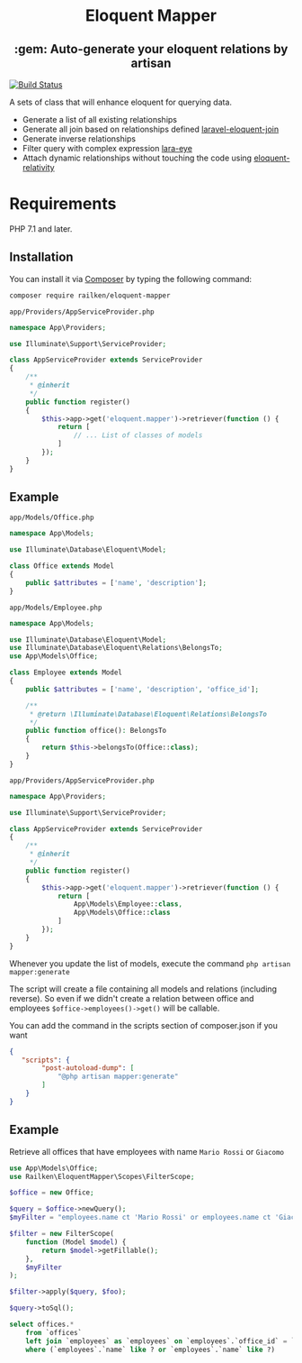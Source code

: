 <h1 align="center"> Eloquent Mapper </h1>

<h2 align="center">:gem: Auto-generate your eloquent relations by artisan</h2>

[![Build Status](https://travis-ci.org/railken/eloquent-mapper.svg?branch=master)](https://travis-ci.org/railken/eloquent-mapper)

A sets of class that will enhance eloquent for querying data.

- Generate a list of all existing relationships
- Generate all join based on relationships defined [laravel-eloquent-join](https://github.com/fico7489/laravel-eloquent-join)
- Generate inverse relationships
- Filter query with complex expression [lara-eye](https://github.com/railken/lara-eye)
- Attach dynamic relationships without touching the code using [eloquent-relativity](https://github.com/imanghafoori1/eloquent-relativity)

# Requirements

PHP 7.1 and later.

## Installation

You can install it via [Composer](https://getcomposer.org/) by typing the following command:

```bash
composer require railken/eloquent-mapper
```

`app/Providers/AppServiceProvider.php`

```php
namespace App\Providers;

use Illuminate\Support\ServiceProvider;

class AppServiceProvider extends ServiceProvider
{
    /**
     * @inherit
     */
    public function register()
    {
        $this->app->get('eloquent.mapper')->retriever(function () {
            return [
                // ... List of classes of models
            ]
        });
    }
}
```

## Example

`app/Models/Office.php`
```php
namespace App\Models;

use Illuminate\Database\Eloquent\Model;

class Office extends Model
{
    public $attributes = ['name', 'description'];
}
```

`app/Models/Employee.php`
```php
namespace App\Models;

use Illuminate\Database\Eloquent\Model;
use Illuminate\Database\Eloquent\Relations\BelongsTo;
use App\Models\Office;

class Employee extends Model
{
    public $attributes = ['name', 'description', 'office_id'];

    /**
     * @return \Illuminate\Database\Eloquent\Relations\BelongsTo
     */
    public function office(): BelongsTo
    {
        return $this->belongsTo(Office::class);
    }
}
```

`app/Providers/AppServiceProvider.php`

```php
namespace App\Providers;

use Illuminate\Support\ServiceProvider;

class AppServiceProvider extends ServiceProvider
{
    /**
     * @inherit
     */
    public function register()
    {
        $this->app->get('eloquent.mapper')->retriever(function () {
            return [
                App\Models\Employee::class,
                App\Models\Office::class
            ]
        });
    }
}
```

Whenever you update the list of models, execute the command
`php artisan mapper:generate`

The script will create a file containing all models and relations (including reverse). So even if we didn't create a relation between office and employees
`$office->employees()->get()` will be callable.

You can add the command in the scripts section of composer.json if you want
```json
{
   "scripts": {
        "post-autoload-dump": [
            "@php artisan mapper:generate"
        ]
    }
}
```

## Example

Retrieve all offices that have employees with name `Mario Rossi` or `Giacomo`

```php
use App\Models\Office;
use Railken\EloquentMapper\Scopes\FilterScope;

$office = new Office;

$query = $office->newQuery();
$myFilter = "employees.name ct 'Mario Rossi' or employees.name ct 'Giacomo'"

$filter = new FilterScope(
    function (Model $model) {
        return $model->getFillable();
    },
    $myFilter
);

$filter->apply($query, $foo);

$query->toSql(); 

```

```sql
select offices.* 
	from `offices` 
	left join `employees` as `employees` on `employees`.`office_id` = `offices`.`id`
	where (`employees`.`name` like ? or `employees`.`name` like ?)
```
